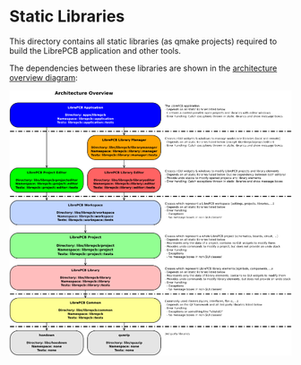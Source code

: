 # Static Libraries

This directory contains all static libraries (as qmake projects) required to build the LibrePCB application and other tools.

The dependencies between these libraries are shown in the [architecture overview diagram](../dev/diagrams/svg/architecture_overview.svg):

![Architecture Overview Diagram](../dev/doxygen/images/architecture_overview.png)
